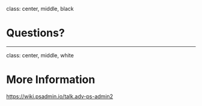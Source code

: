 class: center, middle, black

# Questions?

---

class: center, middle, white

# More Information

https://wiki.psadmin.io/talk.adv-ps-admin2